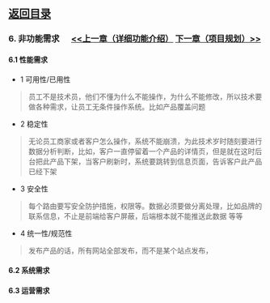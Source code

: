 
## [返回目录](../readme.md)   
### 6. 非功能需求 &nbsp;&nbsp;&nbsp;&nbsp; [<<上一章（详细功能介绍）](./5_Function.md) [下一章（项目规划）>>](./7_Planning.md)

#### 6.1 性能需求

- 1 可用性/已用性
> 员工不是技术员，他们不懂为什么不能操作，为什么不能修改，所以技术要做各种需求，让员工无条件操作系统。比如产品覆盖问题
- 2 稳定性
> 无论员工商家或者客户怎么操作，系统不能崩溃，为此技术岁时随刻要进行数据分析判断，比如，客户一直停留着一个产品的详情页，但是就在这时后台把此产品下架，当客户刷新时，系统要跳转到信息页面，告诉客户此产品已经下架
- 3 安全性
> 每个路由要写安全防护措施，权限等。数据必须要做分离处理，比如品牌的联系信息，不止是前端给客户屏蔽，后端根本就不能推送此数据 等等
- 4 统一性/规范性
> 发布产品的话，所有网站全部发布，而不是某个站点发布，

#### 6.2 系统需求
#### 6.3 运营需求

